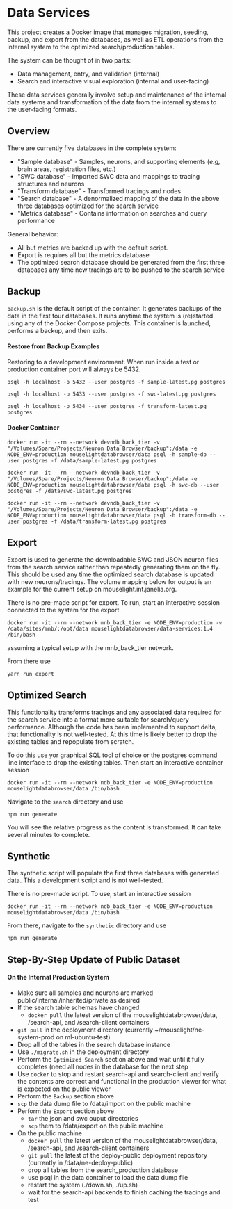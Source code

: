 # Data Services

This project creates a Docker image that manages migration, seeding, backup, and export from the databases, as well as ETL operations
from the internal system to the optimized search/production tables.

The system can be thought of in two parts:
* Data management, entry, and validation (internal)
* Search and interactive visual exploration (internal and user-facing)

These data services generally involve setup and maintenance of the internal data systems and transformation of the data from the
internal systems to the user-facing formats.

## Overview

There are currently five databases in the complete system:
* "Sample database" - Samples, neurons, and supporting elements (*e.g,* brain areas, registration files, etc.)
* "SWC database" - Imported SWC data and mappings to tracing structures and neurons
* "Transform database" - Transformed tracings and nodes
* "Search database" - A denormalized mapping of the data in the above three databases optimized for the search service
* "Metrics database" - Contains information on searches and query performance

General behavior:
* All but metrics are backed up with the default script.
* Export is requires all but the metrics database
* The optimized search database should be generated from the first three databases any time new tracings are to be pushed to the search service

## Backup
`backup.sh` is the default script of the container.  It generates backups of the data in the first four databases.  It
runs anytime the system is (re)started using any of the Docker Compose projects.  This container is launched, performs a
backup, and then exits.

#### Restore from Backup Examples
Restoring to a development environment.  When run inside a test or production container port will always be 5432.

``psql -h localhost -p 5432 --user postgres -f sample-latest.pg postgres``

``psql -h localhost -p 5433 --user postgres -f swc-latest.pg postgres``

``psql -h localhost -p 5434 --user postgres -f transform-latest.pg postgres``


#### Docker Container

`docker run -it --rm --network devndb_back_tier -v "/Volumes/Spare/Projects/Neuron Data Browser/backup":/data -e NODE_ENV=production mouselightdatabrowser/data psql -h sample-db --user postgres -f /data/sample-latest.pg postgres`

`docker run -it --rm --network devndb_back_tier -v "/Volumes/Spare/Projects/Neuron Data Browser/backup":/data -e NODE_ENV=production mouselightdatabrowser/data psql -h swc-db --user postgres -f /data/swc-latest.pg postgres`

`docker run -it --rm --network devndb_back_tier -v "/Volumes/Spare/Projects/Neuron Data Browser/backup":/data -e NODE_ENV=production mouselightdatabrowser/data psql -h transform-db --user postgres -f /data/transform-latest.pg postgres`

## Export
Export is used to generate the downloadable SWC and JSON neuron files from the search service rather than repeatedly generating
them on the fly.  This should be used any time the optimized search database is updated with new neurons/tracings. The
volume mapping below for output is an example for the current setup on mouselight.int.janelia.org.

There is no pre-made script for export.  To run, start an interactive session connected to the system for the export.

`docker run -it --rm --network mnb_back_tier -e NODE_ENV=production -v /data/sites/mnb/:/opt/data mouselightdatabrowser/data-services:1.4 /bin/bash`

assuming a typical setup with the mnb_back_tier network.

From there use

`yarn run export`

## Optimized Search
This functionality transforms tracings and any associated data required for the search service into a format more suitable
for search/query performance.  Although the code has been implemented to support delta, that functionality is not well-tested.
At this time is likely better to drop the existing tables and repopulate from scratch.

To do this use yor graphical SQL tool of choice or the postgres command line interface to drop the existing tables.  Then
start an interactive container session

`docker run -it --rm --network ndb_back_tier -e NODE_ENV=production mouselightdatabrowser/data /bin/bash`

Navigate to the `search` directory and use 

`npm run generate`

You will see the relative progress as the content is transformed.  It can take several minutes to complete.

## Synthetic
The synthetic script will populate the first three databases with generated data.  This a development script and is not
well-tested.

There is no pre-made script.  To use, start an interactive session

`docker run -it --rm --network ndb_back_tier -e NODE_ENV=production mouselightdatabrowser/data /bin/bash`

From there, navigate to the `synthetic` directory and use

`npm run generate`

## Step-By-Step Update of Public Dataset
#### On the Internal Production System

* Make sure all samples and neurons are marked public/internal/inherited/private as desired
* If the search table schemas have changed
    * `docker pull` the latest version of the mouselightdatabrowser/data, /search-api, and /search-client containers
* `git pull` in the deployment directory (currently ~/mouselight/ne-system-prod on ml-ubuntu-test)
* Drop all of the tables in the search database instance
* Use `./migrate.sh` in the deployment directory
* Perform the `Optimized Search` section above and wait until it fully completes (need all nodes in the database for the next step
* Use `docker` to stop and restart search-api and search-client and verify the contents are correct and functional in the production viewer for what is expected on the public viewer
* Perform the `Backup` section above
* `scp` the data dump file to /data/import on the public machine
* Perform the `Export` section above
    * `tar` the json and swc ouput directories
    * `scp` them to /data/export on the public machine
* On the public machine
    * `docker pull` the latest version of the mouselightdatabrowser/data, /search-api, and /search-client containers
    * `git pull` the latest of the deploy-public deployment repository (currently in /data/ne-deploy-public)
    * drop all tables from the search_production database
    * use psql in the data container to load the data dump file
    * restart the system (./down.sh, ./up.sh)
    * wait for the search-api backends to finish caching the tracings and test
  
